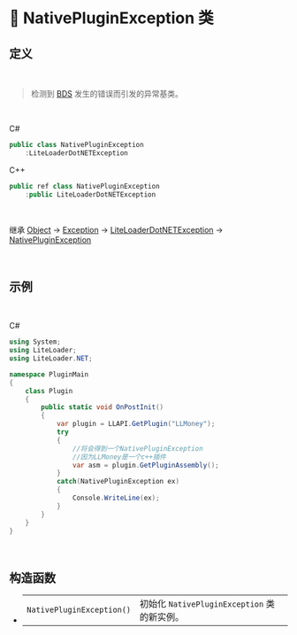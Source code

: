 # 🔖 NativePluginException 类

## 定义

<br>

> 检测到 [BDS](https://www.minecraft.net/en-us/download/server/bedrock) 发生的错误而引发的异常基类。

<br>

C#
```cs
public class NativePluginException
    :LiteLoaderDotNETException
```
C++
```cpp
public ref class NativePluginException
    :public LiteLoaderDotNETException
```
<br>

继承 [Object](https://docs.microsoft.com/zh-cn/DotNET/api/system.object) → [Exception](https://docs.microsoft.com/zh-cn/DotNET/api/system.exception) → [LiteLoaderDotNETException](../LiteLoaderDotNETException/LiteLoaderDotNETException) → 
[NativePluginException](NativePluginException)

<br>

## 示例

<br>


C#
```cs
using System;
using LiteLoader;
using LiteLoader.NET;

namespace PluginMain
{
    class Plugin
    {
        public static void OnPostInit()
        {
            var plugin = LLAPI.GetPlugin("LLMoney");
            try
            {
                //将会得到一个NativePluginException
                //因为LLMoney是一个c++插件
                var asm = plugin.GetPluginAssembly();
            }
            catch(NativePluginException ex)
            {
                Console.WriteLine(ex);
            }
        }
    }
}

```

<br>

## 构造函数
- 
    |||
    |-|-|
    |`NativePluginException()`|初始化 `NativePluginException` 类的新实例。|

<br>


